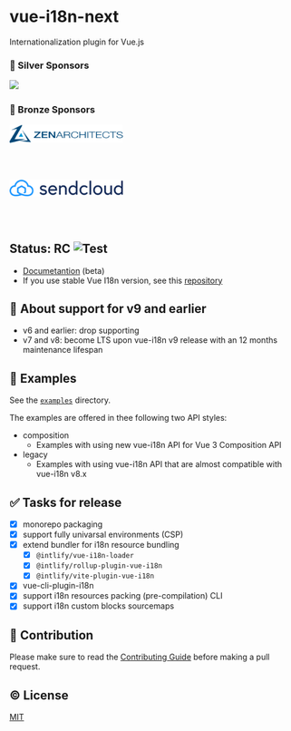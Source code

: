 # vue-i18n-next

Internationalization plugin for Vue.js

<h3>🥈 Silver Sponsors</h3>

<p>
  <a href="https://www.codeandweb.com/babeledit?utm_campaign=vue-i18n-2019-01" target="_blank">
    <img src="https://raw.githubusercontent.com/kazupon/vue-i18n/dev/vuepress/.vuepress/public/patrons/babeledit.png">
  </a>
</p>

<h3>🥉 Bronze Sponsors</h3>

<p>
  <a href="https://zenarchitects.co.jp/" target="_blank">
    <img src="https://raw.githubusercontent.com/kazupon/vue-i18n/v8.x/vuepress/.vuepress/public/patrons/zenarchitects.png" width="200px">
  </a>
</p>

<br />
<br />

<p>
  <a href="https://www.sendcloud.com/" target="_blank">
    <img src="https://raw.githubusercontent.com/kazupon/vue-i18n/v8.x/vuepress/.vuepress/public/patrons/sendcloud.png" width="200px">
  </a>
</p>

<br/>
<br/>

## Status: RC ![Test](https://github.com/intlify/vue-i18n-next/workflows/Test/badge.svg)

- [Documetantion](https://vue-i18n-next.intlify.dev/) (beta)
- If you use stable Vue I18n version, see this [repository](https://github.com/kazupon/vue-i18n)

## :raising_hand: About support for v9 and earlier
- v6 and earlier: drop supporting
- v7 and v8: become LTS upon vue-i18n v9 release with an 12 months maintenance lifespan

## :lollipop: Examples

See the [`examples`](https://github.com/intlify/vue-i18n-next/tree/master/examples) directory.

The examples are offered in thee following two API styles:

- composition
  - Examples with using new vue-i18n API for Vue 3 Composition API
- legacy
  - Examples with using vue-i18n API that are almost compatible with vue-i18n v8.x


## :white_check_mark: Tasks for release

- [x] monorepo packaging
- [x] support fully univarsal environments (CSP)
- [x] extend bundler for i18n resource bundling
  - [x] `@intlify/vue-i18n-loader`
  - [x] `@intlify/rollup-plugin-vue-i18n`
  - [x] `@intlify/vite-plugin-vue-i18n`
- [x] vue-cli-plugin-i18n
- [x] support i18n resources packing (pre-compilation) CLI
- [x] support i18n custom blocks sourcemaps

## :muscle: Contribution

Please make sure to read the [Contributing Guide](https://github.com/intlify/vue-i18n-next/blob/master/.github/CONTRIBUTING.md) before making a pull request.

## :copyright: License

[MIT](http://opensource.org/licenses/MIT)
